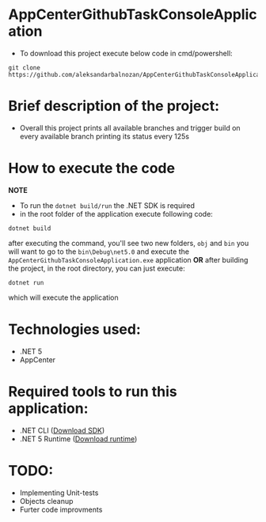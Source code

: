 # AppCenterGithubTaskConsoleApplication
- To download this project execute below code in cmd/powershell:
```
git clone https://github.com/aleksandarbalnozan/AppCenterGithubTaskConsoleApplication.git
```
# **Brief description of the project:**
- Overall this project prints all available branches and trigger build on every available branch printing its status every 125s

# **How to execute the code**
 **NOTE**
 - To run the `dotnet build/run` the .NET SDK is required
- in the root folder of the application execute following code:
```
dotnet build
```
after executing the command, you'll see two new folders, `obj` and `bin`
you will want to go to the `bin\Debug\net5.0` and execute the `AppCenterGithubTaskConsoleApplication.exe` application
**OR**
after building the project, in the root directory, you can just execute:
```
dotnet run
```
which will execute the application

# **Technologies used:**
- .NET 5
- AppCenter

# **Required tools to run this application:**
- .NET CLI ([Download SDK](https://dotnet.microsoft.com/en-us/download/dotnet/5.0))
- .NET 5 Runtime ([Download runtime](https://dotnet.microsoft.com/en-us/download/dotnet/5.0))

# **TODO:**
- Implementing Unit-tests
- Objects cleanup
- Furter code improvments
